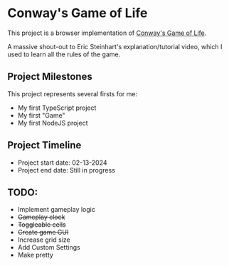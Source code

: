 # Conway's Game of Life

This project is a browser implementation of [Conway's Game of Life](https://www.youtube.com/watch?v=ouipbDkwHWA).

A massive shout-out to Eric Steinhart's explanation/tutorial video, which I used to learn all the rules of the game.

## Project Milestones

This project represents several firsts for me:

- My first TypeScript project
- My first "Game"
- My first NodeJS project

## Project Timeline

- Project start date: 02-13-2024
- Project end date: Still in progress

## TODO:

- Implement gameplay logic
- ~~Gameplay clock~~
- ~~Toggleable cells~~
- ~~Create game GUI~~
- Increase grid size
- Add Custom Settings
- Make pretty